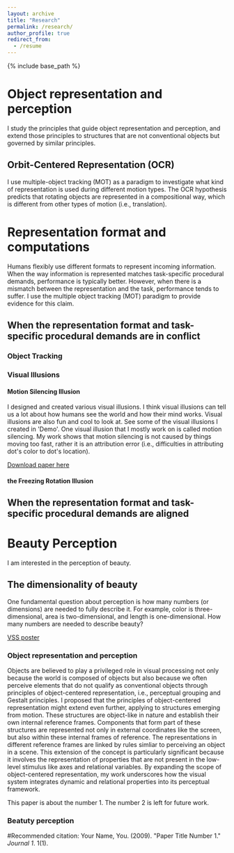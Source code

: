 ```yaml
---
layout: archive
title: "Research"
permalink: /research/
author_profile: true
redirect_from:
  - /resume
---
```


{% include base_path %}


# Object representation and perception

I study the principles that guide object representation and perception, and extend those principles to structures that are not conventional objects but governed by similar principles. 

## Orbit-Centered Representation (OCR)

I use multiple-object tracking (MOT) as a paradigm to investigate what kind of representation is used during different motion types. The OCR hypothesis predicts that rotating objects are represented in a compositional way, which is different from other types of motion (i.e., translation). 

# Representation format and computations

Humans flexibly use different formats to represent incoming information. When the way information is represented matches task-specific procedural demands, performance is typically better. However, when there is a mismatch between the representation and the task, performance tends to suffer. I use the multiple object tracking (MOT) paradigm to provide evidence for this claim. 

## When the representation format and task-specific procedural demands are in conflict

### Object Tracking

### Visual Illusions

#### Motion Silencing Illusion

I designed and created various visual illusions. I think visual illusions can tell us a lot about how humans see the world and how their mind works. Visual illusions are also fun and cool to look at. See some of the visual illusions I created in 'Demo'. One visual illusion that I mostly work on is called motion silencing. My work shows that motion silencing is not caused by things moving too fast, rather it is an attribution error (i.e., difficulties in attributing dot's color to dot's location).

[Download paper here](http://academicpages.github.io/files/paper1.pdf)

#### the Freezing Rotation Illusion

## When the representation format and task-specific procedural demands are aligned

# Beauty Perception

I am interested in the perception of beauty. 

## The dimensionality of beauty

One fundamental question about perception is how many numbers (or dimensions) are needed to fully describe it. For example, color is three-dimensional, area is two-dimensional, and length is one-dimensional. How many numbers are needed to describe beauty?

<a href="https://qihan.visualthinkingresearch.com/qihan/QW_CV.pdf">VSS poster</a>

### Object representation and perception

Objects are believed to play a privileged role in visual processing not only because the world is composed of objects but also because we often perceive elements that do not qualify as conventional objects through principles of object-centered representation, i.e., perceptual grouping and Gestalt principles. I proposed that the principles of object-centered representation might extend even further, applying to structures emerging from motion. These structures are object-like in nature and establish their own internal reference frames. Components that form part of these structures are represented not only in external coordinates like the screen, but also within these internal frames of reference. The representations in different reference frames are linked by rules simliar to perceiving an object in a scene. This extension of the concept is particularly significant because it involves the representation of properties that are not present in the low-level stimulus like axes and relational variables. By expanding the scope of object-centered representation, my work underscores how the visual system integrates dynamic and relational properties into its perceptual framework.

This paper is about the number 1. The number 2 is left for future work.

### Beatuty perception

#Recommended citation: Your Name, You. (2009). "Paper Title Number 1." <i>Journal 1</i>. 1(1).


